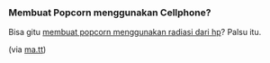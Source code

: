 ### Membuat Popcorn menggunakan Cellphone?

Bisa gitu [membuat popcorn menggunakan radiasi dari hp](http://www.youtube.com/watch?v=lg_dyD0Nsjw)? Palsu itu.

(via [ma.tt](http://ma.tt/2008/06/cell-phone-popcorn/))

<!-- METADATA: {"time": "2008-06-11 19:18:25", "title": "Membuat Popcorn menggunakan Cellphone?"} -->
